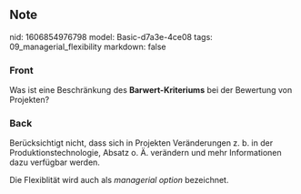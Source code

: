 ## Note
nid: 1606854976798
model: Basic-d7a3e-4ce08
tags: 09_managerial_flexibility
markdown: false

### Front
<p>Was ist eine Beschränkung des <b>Barwert-Kriteriums</b> bei der
Bewertung von Projekten?

### Back
<p>Berücksichtigt nicht, dass sich in Projekten Veränderungen z. b.
in der Produktionstechnologie, Absatz o. Ä. verändern und mehr
Informationen dazu verfügbar werden.
<p>Die Flexiblität wird auch als <i>managerial option</i>
bezeichnet.
